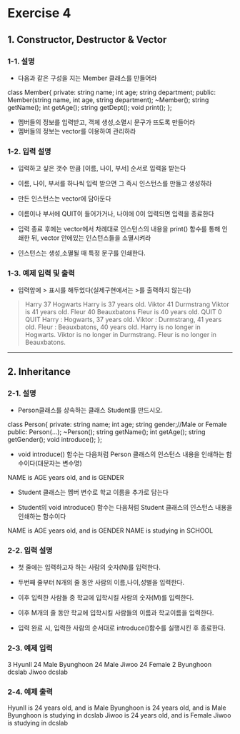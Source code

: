 # Exercise 4

## 1. Constructor, Destructor & Vector

### 1-1. 설명

- 다음과 같은 구성을 지는 Member 클래스를 만들어라

class Member{
  private:
    string name;
    int age;
    string department;
  public:
    Member(string name, int age, string department);
    ~Member();
    string getName();
    int getAge();
    string getDept();
    void print();
};

- 멤버들의 정보를 입력받고, 객체 생성,소멸시 문구가 뜨도록  만들어라
- 멤버들의 정보는 vector를 이용하여 관리하라


### 1-2. 입력 설명

- 입력하고 싶은 갯수 만큼 [이름, 나이, 부서] 순서로 입력을 받는다

- 이름, 나이, 부서를 하나씩 입력 받으면 그 즉시 인스턴스를 만들고 생성하라

- 만든 인스턴스는 vector에 담아둔다

- 이름이나 부서에 QUIT이 들어가거나, 나이에 0이 입력되면 입력을 종료한다

- 입력 종료 후에는 vector에서 차례대로 인스턴스의 내용을 print() 함수를 통해 인쇄한 뒤, vector 안에있는 인스턴스들을 소멸시켜라

- 인스턴스는 생성,소멸될 때 특정 문구를 인쇄한다.


### 1-3. 예제 입력 및 출력

- 입력앞에 > 표시를 해두었다(실제구현에서는 >를 출력하지 않는다)

>Harry 37 Hogwarts
Harry is 37 years old.
>Viktor 41 Durmstrang
Viktor is 41 years old.
>Fleur 40 Beauxbatons
Fleur is 40 years old.
>QUIT 0 QUIT
Harry : Hogwarts, 37 years old.
Viktor : Durmstrang, 41 years old.
Fleur : Beauxbatons, 40 years old.
Harry is no longer in Hogwarts.
Viktor is no longer in Durmstrang.
Fleur is no longer in Beauxbatons.


---

## 2. Inheritance


### 2-1. 설명

- Person클래스를 상속하는 클래스 Student를 만드시오.

class Person{
  private:
      string name;
      int age;
      string gender;//Male or Female
  public:
      Person(...);
      ~Person();
      string getName();
      int getAge();
      string getGender();
      void introduce();
};


- void introduce() 함수는 다음처럼 Person 클래스의 인스턴스 내용을 인쇄하는 함수이다(대문자는 변수명)

NAME is AGE years old, and is GENDER

- Student 클래스는 멤버 변수로 학교 이름을 추가로 담는다

- Student의 void introduce() 함수는 다음처럼 Student 클래스의 인스턴스 내용을 인쇄하는 함수이다

NAME is AGE years old, and is GENDER
NAME is studying in SCHOOL





### 2-2. 입력 설명

- 첫 줄에는 입력하고자 하는 사람의 숫자(N)를 입력한다.

- 두번째 줄부터 N개의 줄 동안 사람의 이름,나이,성별을 입력한다.

- 이후 입력한 사람들 중 학교에 입학시킬 사람의 숫자(M)를 입력한다.

- 이후 M개의 줄 동안 학교에 입학시킬 사람들의 이름과 학교이름을 입력한다.

- 입력 완료 시, 입력한 사람의 순서대로 introduce()함수를 실행시킨 후 종료한다.


### 2-3. 예제 입력

3
HyunIl 24 Male
Byunghoon 24 Male
Jiwoo 24 Female
2
Byunghoon dcslab
Jiwoo dcslab

### 2-4. 예제 출력

HyunIl is 24 years old, and is Male
Byunghoon is 24 years old, and is Male
Byunghoon is studying in dcslab
Jiwoo is 24 years old, and is Female
Jiwoo is studying in dcslab


